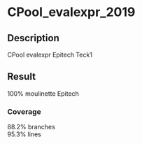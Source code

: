 # CPool_evalexpr_2019

## Description
CPool evalexpr Epitech Teck1

## Result
100% moulinette Epitech

### Coverage
88.2% branches  
95.3% lines
